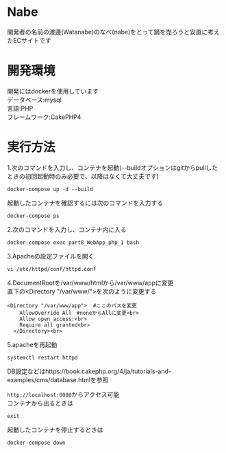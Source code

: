 # Nabe
開発者の名前の渡邊(Watanabe)のなべ(nabe)をとって鍋を売ろうと安直に考えたECサイトです

# 開発環境
開発にはdockerを使用しています<br>
データベース:mysql<br>
言語:PHP<br>
フレームワーク:CakePHP4

# 実行方法
1.次のコマンドを入力し、コンテナを起動(--buildオプションはgitからpullしたときの初回起動時のみ必要で、以降はなくて大丈夫です)
```
docker-compose up -d --build
```

起動したコンテナを確認するには次のコマンドを入力する

```
docker-compose ps
```
2.次のコマンドを入力し、コンテナ内に入る
```
docker-compose exec part8_WebApp_php_1 bash
```
3.Apacheの設定ファイルを開く
```
vi /etc/httpd/conf/httpd.conf
```

4.DocumentRootを/var/www/htmlから/var/www/appに変更<br>
直下の<Directory "/var/www/">を次のように変更する
```
<Directory "/var/www/app">  #ここのパスを変更
    AllowOverride All　#noneからAllに変更<br>
    Allow open access:<br>
    Require all granted<br>
  </Directory><br>
```

5.apacheを再起動
```
systemctl restart httpd
```

DB設定などはhttps://book.cakephp.org/4/ja/tutorials-and-examples/cms/database.htmlを参照

`http://localhost:8080`からアクセス可能<br>
コンテナから出るときは
```
exit
```
起動したコンテナを停止するときは
```
docker-compose down
```

